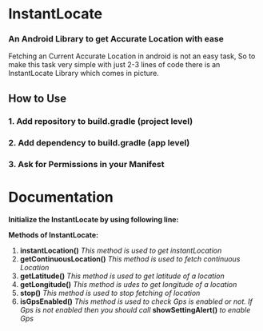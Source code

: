 # InstantLocate

### An Android Library to get Accurate Location with ease

Fetching an Current Accurate Location in android is not an easy task, So to make this task very simple with just 2-3 lines of code there is an InstantLocate Library which comes in picture.

##  **How to Use**
### 1. Add repository to build.gradle (project level)


### 2. Add dependency to build.gradle (app level)


### 3. Ask for Permissions in your Manifest


# Documentation

**Initialize the InstantLocate by using following line:**

**Methods of InstantLocate:**

 1. **instantLocation()**  *This method is used to get instantLocation*
 2. **getContinuousLocation()** *This method is used to fetch continuous Location*
 3. **getLatitude()** *This method is used to get latitude of a location*
 4. **getLongitude()** *This method is udes to get longitude of a location*
 5. **stop()** *This method is used to stop fetching of location*
 6. **isGpsEnabled()** *This method is used to check Gps is enabled or not. If Gps is not enabled then you should call* **showSettingAlert()** *to enable Gps*

